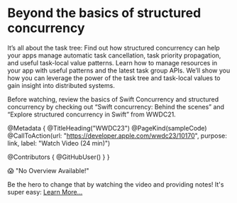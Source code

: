 # Beyond the basics of structured concurrency

It’s all about the task tree: Find out how structured concurrency can help your apps manage automatic task cancellation, task priority propagation, and useful task-local value patterns. Learn how to manage resources in your app with useful patterns and the latest task group APIs. We’ll show you how you can leverage the power of the task tree and task-local values to gain insight into distributed systems.

Before watching, review the basics of Swift Concurrency and structured concurrency by checking out “Swift concurrency: Behind the scenes” and “Explore structured concurrency in Swift” from WWDC21.

@Metadata {
   @TitleHeading("WWDC23")
   @PageKind(sampleCode)
   @CallToAction(url: "https://developer.apple.com/wwdc23/10170", purpose: link, label: "Watch Video (24 min)")

   @Contributors {
      @GitHubUser(<replace this with your GitHub handle>)
   }
}

😱 "No Overview Available!"

Be the hero to change that by watching the video and providing notes! It's super easy:
 [Learn More…](https://wwdcnotes.github.io/WWDCNotes/documentation/wwdcnotes/contributing)
